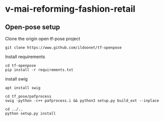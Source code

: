 # v-mai-reforming-fashion-retail

## Open-pose setup
Clone the origin open tf-pose project  
```shell
git clone https://www.github.com/ildoonet/tf-openpose
```
Install requirements  
```shell
cd tf-openpose
pip install -r requirements.txt
```

install swig  

```shell
apt install swig
```

```shell
cd tf_pose/pafprocess
swig -python -c++ pafprocess.i && python3 setup.py build_ext --inplace
```

```shell
cd ../..
python setup.py install
```


